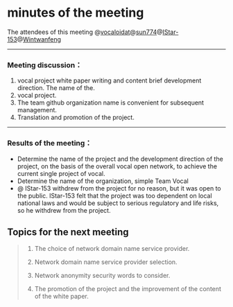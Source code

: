 # minutes of the meeting

The attendees of this meeting @[vocaloidat](https://github.com/orgs/Team-Vocal/people/vocaloidat)@[sun774](https://github.com/sun774)@[IStar-153](https://github.com/IStar-153)@[Wintwanfeng](https://github.com/Wintwanfeng)

---



### Meeting discussion：

1. vocal project white paper writing and content brief development direction. The name of the.
2. vocal project. 
3. The team github organization name is convenient for subsequent management.
4. Translation and promotion of the project.

---



### Results of the meeting：

* Determine the name of the project and the development direction of the project, on the basis of the overall vocal open network, to achieve the current single project of vocal.
* Determine the name of the organization, simple Team Vocal
* @ IStar-153 withdrew from the project for no reason, but it was open to the public. IStar-153 felt that the project was too dependent on local national laws and would be subject to serious regulatory and life risks, so he withdrew from the project.



## Topics for the next meeting

>
>
>1. The choice of network domain name service provider. 
>    
>2. Network domain name service provider selection. 
>
>3. Network anonymity security words to consider. 
>
>4. The promotion of the project and the improvement of the content of the white paper.

